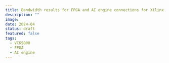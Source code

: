 ```yaml
---
title: Bandwidth results for FPGA and AI engine connections for Xilinx VCK5000 datacenter card
description: ""
image: 
date: 2024-04
status: draft
featured: false
tags:
  - VCK5000
  - FPGA
  - AI engine
---
```


